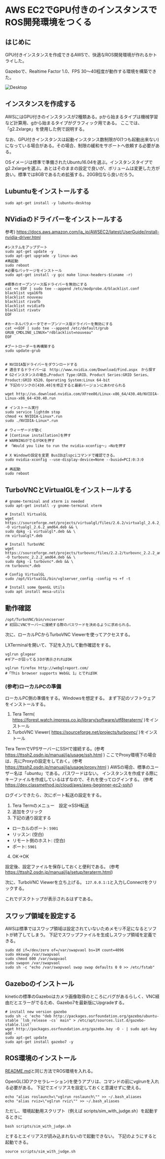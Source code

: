 # AWS EC2でGPU付きのインスタンスでROS開発環境をつくる
## はじめに
GPU付きインスタンスを作成できるAWSで、快適なROS開発環境が作れるかトライした。

Gazeboで、Realtime Factor 1.0、FPS 30～40程度が動作する環境を構築できた。

![Desktop](image/ec2_gpu.jpg)

## インスタンスを作成する
AWSにはGPU付きのインスタンスが2種類ある。pから始まるタイプは機械学習など計算用、gから始まるタイプがグラフィック用である。
ここでは、「g2.2xlarge」を使用した例で説明する。

なお、GPU付きインスタンスは起動インスタンス数制限が0(1つも起動出来ない)になっている場合がある。その場合、制限の緩和をサポートへ依頼する必要がある。

OSイメージは標準で準備されたUbuntu16.04を選ぶ。インスタンスタイプでg2.2xlargeを選ぶ。あとはそのままの設定で良いが、ボリュームは変更した方が良い。標準では8GBであるため拡張する。20GB位なら良いだろう。


## Lubuntuをインストールする
```
sudo apt-get install -y lubuntu-desktop
```

## NVidiaのドライバーをインストールする
参考) https://docs.aws.amazon.com/ja_jp/AWSEC2/latest/UserGuide/install-nvidia-driver.html
```
#システムをアップデート
sudo apt-get update -y
sudo apt-get upgrade -y linux-aws
#再起動
sudo reboot
#必要なパッケージをインストール
sudo apt-get install -y gcc make linux-headers-$(uname -r)

#標準のオープンソース版ドライバーを無効にする
cat << EOF | sudo tee --append /etc/modprobe.d/blacklist.conf
blacklist vga16fb
blacklist nouveau
blacklist rivafb
blacklist nvidiafb
blacklist rivatv
EOF

#カーネルパラメータでオープンソース版ドライバーを無効にする
cat <<EOF | sudo tee --append /etc/default/grub
GRUB_CMDLINE_LINUX="rdblacklist=nouveau"
EOF

#ブートローダーを再構築する
sudo update-grub


# NVIDIA製ドライバーをダウンロードする
# 適合するドライバーは　http://www.nvidia.com/Download/Find.aspx　から探す
# G2インスタンスの場合…Product Type:GRID、Product Series:GRID Series、Product:GRID K520、Operating System:Linux 64-bit
# 下記のリンクの[430.40]を修正すると最新バージョンにあわせられる

wget http://us.download.nvidia.com/XFree86/Linux-x86_64/430.40/NVIDIA-Linux-x86_64-430.40.run

# インストール実行
sudo service lightdm stop
chmod +x NVIDIA-Linux*.run
sudo ./NVIDIA-Linux*.run		

# ウィーザードが動く
# [Continue installation]を押す
# WARNINGがでるがOKを押す
# 「Would you like to run the nvidia-xconfig～」→Noを押す

# X Windowの設定を変更 BusIDはlspciコマンドで確認できる。
sudo nvidia-xconfig --use-display-device=None --busid=PCI:0:3:0

# 再起動
sudo reboot
```


## TurboVNCとVirtualGLをインストールする

```
# gnome-terminal and xterm is needed
sudo apt-get install -y gnome-terminal xterm

# Install VirtualGL
wget https://sourceforge.net/projects/virtualgl/files/2.6.2/virtualgl_2.6.2_amd64.deb/download -O virtualgl_2.6.2_amd64.deb && \
sudo dpkg -i virtualgl*.deb && \
rm virtualgl*.deb

# Install TurboVNC
wget https://sourceforge.net/projects/turbovnc/files/2.2.2/turbovnc_2.2.2_amd64.deb/download -O turbovnc_2.2.2_amd64.deb && \
sudo dpkg -i turbovnc*.deb && \
rm turbovnc*.deb

# Config VirtualGL
sudo /opt/VirtualGL/bin/vglserver_config -config +s +f -t

# Install some OpenGL Utils
sudo apt install mesa-utils

```


## 動作確認

```
/opt/TurboVNC/bin/vncserver
# 初回にVNCサーバーに接続する際のパスワードを決めるように求められる。

```

次に、ローカルPCからTurboVNC Viewerを使ってアクセスする。

LXTerminalを開いて、下記を入力して動作確認をする。

```
vglrun glxgear
#ギアーが回ってる３Dが表示されればOK

vglrun firefox http://webglreport.com/
#「This browser supports WebGL 1」とでればOK

```


### (参考)ローカルPCの準備
ローカルPC側の準備をする。Windowsを想定する。
まず下記のソフトウェアをインストールする。
1. Tera Term( https://forest.watch.impress.co.jp/library/software/utf8teraterm/ )をインストール
2. TurboVNC Viewer( https://sourceforge.net/projects/turbovnc/ )をインストール

Tera TermでVPSサーバーにSSHで接続する。(参考 https://ttssh2.osdn.jp/manual/ja/usage/ssh.html )
ここでProxy環境下の場合は、先にProxyの設定をしておく。(参考 https://ttssh2.osdn.jp/manual/ja/usage/proxy.html )
AWSの場合、標準のユーザー名は「ubuntu」である。パスワードはない。
インスタンスを作成する際にキーファイルを作成しているはずなので、それを使ってログインする。
(参考 https://dev.classmethod.jp/cloud/aws/aws-beginner-ec2-ssh/)

ログインできたら、次にポート転送の設定をする。
1. Tera Termのメニュー　設定→SSH転送
2. 追加をクリック
3. 下記の通り設定する
 - ローカルのポート: `5901`
 - リッスン: (空白)
 - リモート側のホスト: (空白)
 - ポート: `5901`
4. OK→OK

設定後、設定ファイルを保存しておくと便利である。
(参考 https://ttssh2.osdn.jp/manual/ja/setup/teraterm.html)

次に、TurboVNC Viewerを立ち上げる。
`127.0.0.1:1`と入力しConnectをクリックする。

これでデスクトップが表示されるはずである。


## スワップ領域を設定する
AWSは標準ではスワップ領域は設定されていないためメモリ不足になるとソフトが終了してしまう。
下記でスワップファイルを生成しスワップ領域を定義できる。
```
sudo dd if=/dev/zero of=/var/swapvaol bs=1M count=4096
sudo mkswap /var/swapvaol
sudo chmod 600 /var/swapvaol
sudo swapon /var/swapvaol
sudo sh -c "echo /var/swapvaol swap swap defaults 0 0 >> /etc/fstab"
```

## Gazeboのインストール
kineticの標準のGazeboはカメラ画像取得のところにバグがあるらしく、VNC経由だとエラーがでるため、Gazebo7を最新版にUpgradeする。

```
# install new version gazebo
sudo sh -c 'echo "deb http://packages.osrfoundation.org/gazebo/ubuntu-stable `lsb_release -cs` main" > /etc/apt/sources.list.d/gazebo-stable.list'
wget http://packages.osrfoundation.org/gazebo.key -O - | sudo apt-key add -
sudo apt-get update
sudo apt-get install gazebo7 -y
```

## ROS環境のインストール
[README.md](../README.md)と同じ方法でROS環境を入れる。

OpenGL(3Dアクセラレーション)を使うアプリは、コマンドの前にvglrunを入れる必要がある。
下記でエイリアスを設定しておくと意識せずに使える。
```
echo "alias roslaunch=\"vglrun roslaunch\"" >> ~/.bash_aliases
echo "alias rviz=\"vglrun rviz\"" >> ~/.bash_aliases
```

ただし、環境起動用スクリプト（例えば scripts/sim_with_judge.sh）を起動するときに
```
bash scripts/sim_with_judge.sh
```
とするとエイリアスが読み込まれないので起動できない。
下記のようにすると起動できる。
```
source scripts/sim_with_judge.sh
```
